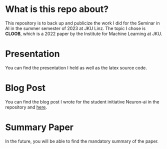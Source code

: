 # What is this repo about?
This repository is to back up and publicize the work I did for the Seminar in AI in the summer semester of 2023 at JKU Linz. The topic I chose is **CLOOB**, which is a 2022 paper by the Institute for Machine Learning at JKU.

# Presentation
You can find the presentation I held as well as the latex source code.

# Blog Post
You can find the blog post I wrote for the student initiative Neuron-ai in the repository and [here](https://neuron-ai.at/cloob-modern-hopfield-networks-with-infoloob-outperform-clip/).

# Summary Paper
In the future, you will be able to find the mandatory summary of the paper.